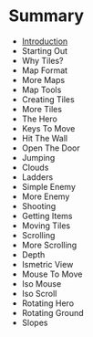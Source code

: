# Summary

* [Introduction](README.md)
* Starting Out
* Why Tiles?
* Map Format
* More Maps
* Map Tools
* Creating Tiles
* More Tiles
* The Hero
* Keys To Move
* Hit The Wall
* Open The Door
* Jumping
* Clouds
* Ladders
* Simple Enemy
* More Enemy
* Shooting
* Getting Items
* Moving Tiles
* Scrolling
* More Scrolling
* Depth
* Ismetric View
* Mouse To Move
* Iso Mouse
* Iso Scroll
* Rotating Hero
* Rotating Ground
* Slopes

